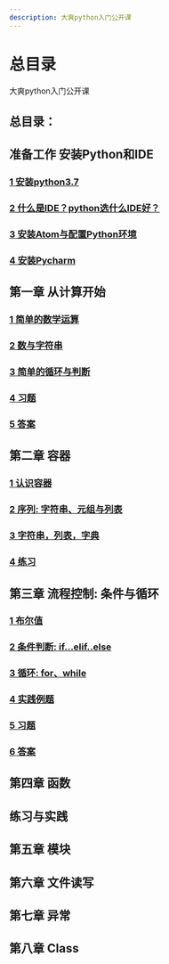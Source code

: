 ```yaml
---
description: 大爽python入门公开课
---
```


# 总目录

大爽python入门公开课

## 总目录：

## 准备工作 安装Python和IDE

### [1 安装python3.7](contents/0/1.md)

### [2 什么是IDE？python选什么IDE好？](contents/0/2.md)

### [3 安装Atom与配置Python环境](contents/0/3.md)

### [4 安装Pycharm](contents/0/4.md)

## 第一章 从计算开始

### [1 简单的数学运算](contents/1/1.md)

### [2 数与字符串](contents/1/2.md)

### [3 简单的循环与判断](contents/1/3.md)

### [4 习题](contents/1/4.md)

### [5 答案](contents/1/5.md)

## 第二章 容器

### [1 认识容器](contents/2/1.md)

### [2 序列: 字符串、元组与列表](contents/2/2.md)

### [3 字符串，列表，字典](contents/2/3.md)

### [4 练习](contents/2/4.md)

## 第三章 流程控制: 条件与循环

### [1 布尔值](contents/3/1.md)

### [2 条件判断: if...elif..else](contents/3/2.md)

### [3 循环: for、while](contents/3/3.md)

### [4 实践例题](contents/3/4.md)

### [5 习题](contents/3/5.md)

### [6 答案](contents/3/6.md)

## 第四章 函数

## 练习与实践

## 第五章 模块

## 第六章 文件读写

## 第七章 异常

## 第八章 Class

